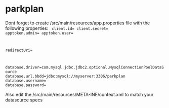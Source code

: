 parkplan
========

Dont forget to create /src/main/resources/app.properties file with the following properties:
<code>
client.id=
client.secret=
apptoken.admin=
apptoken.user=

redirectUri=

database.driver=com.mysql.jdbc.jdbc2.optional.MysqlConnectionPoolDataSource
database.url.bbdd=jdbc:mysql://myserver:3306/parkplan
database.username=
database.password=
</code>

Also edit the /src/main/resources/META-INF/context.xml to match your datasource specs
